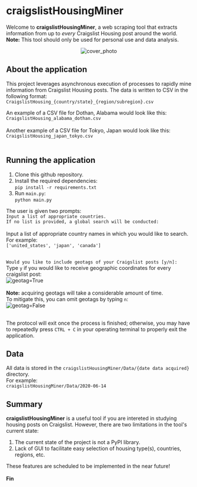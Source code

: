 # craigslistHousingMiner
Welcome to **craigslistHousingMiner**, a web scraping tool that extracts information from up to *every* Craigslist Housing post around the world.<br>
**Note:** This tool should only be used for personal use and data analysis.

<p align = 'center'>
<img src="https://i.imgur.com/umJAItc.png" alt="cover_photo" >
</p>

## About the application
This project leverages asynchronous execution of processes to rapidly mine information from Craigslist Housing posts. The data is written to CSV in the following format:<br>```CraigslistHousing_{country/state}_{region/subregion}.csv```

An example of a CSV file for Dothan, Alabama would look like this:<br>
```CraigslistHousing_alabama_dothan.csv```<br><br>
Another example of a CSV file for Tokyo, Japan would look like this:<br>
```CraigslistHousing_japan_tokyo.csv```<br><br>

## Running the application
1) Clone this github repository.<br>
2) Install the required dependencies:<br>
```pip install -r requirements.txt```<br>
3) Run ```main.py```:<br>
```python main.py```<br>


The user is given two prompts:<br>
```Input a list of appropriate countries.```<br>
```If no list is provided, a global search will be conducted: ```<br><br>
Input a list of appropriate country names in which you would like to search. For example:<br>
```['united_states', 'japan', 'canada']```<br><br>

```Would you like to include geotags of your Craigslist posts [y/n]: ``` <br>
Type ```y``` if you would like to receive geographic coordinates for every craigslist post:<br>
<img src="https://i.imgur.com/rkjO94O.png" alt="geotag=True"><br><br>
**Note:** acquiring geotags will take a considerable amount of time.<br>
To mitigate this, you can omit geotags by typing ```n```:<br>
<img src="https://i.imgur.com/4Yl2zN6.png" alt="geotag=False"><br><br>

The protocol will exit once the process is finished; otherwise, you may have to repeatedly press ```CTRL + C``` in your operating terminal to properly exit the application.<br>

## Data
All data is stored in the ```craigslistHousingMiner/Data/{date data acquired}``` directory.<br>
For example:<br>
```craigslistHousingMiner/Data/2020-06-14```<br>

## Summary
**craigslistHousingMiner** is a useful tool if you are intereted in studying housing posts on Craigslist. However, there are two limitations in the tool's current state:<br>
1) The current state of the project is not a PyPI library.
2) Lack of GUI to facilitate easy selection of housing type(s), countries, regions, etc.

These features are scheduled to be implemented in the near future!<br><br>
**Fin**